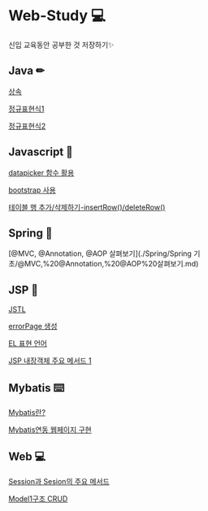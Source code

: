 # Web-Study 💻
신입 교육동안 공부한 것 저장하기✨


## Java ✏

[상속](./Java/변수와%20자료형/상속%20구현1.md)

[정규표현식1](./Java/변수와%20자료형/정규표현식1.md)

[정규표현식2](./Java/변수와%20자료형/정규표현식-주민번호로%20정보%20추출.md)




## Javascript 🔨
[datapicker 함수 활용](./Javascript/JQuery/readme.md)

[bootstrap 사용](./Javascript/JQuery/bootstrap/부트스트랩%20버튼10-18.md)

[테이블 행 추가/삭제하기-insertRow()/deleteRow()](./Javascript/JavascriptEx/addRow(),%20deleteRow()/addRow(),%20deleteRow().md)



## Spring 🌻
[@MVC, @Annotation, @AOP 살펴보기](./Spring/Spring 기초/@MVC,%20@Annotation,%20@AOP%20살펴보기.md)



## JSP 🎇
[JSTL](./WebPractice/JSP/JSTL/JSTL.md)

[errorPage 생성](./WebPractice/JSP/errorpage실습/errorpage.md)

[EL 표현 언어](./WebPractice/JSP/EL/EL.md)

[JSP 내장객체 주요 메서드 1](.//WebPractice/JSP/JSP기본객체(내장객체)/request메소드/getParameter/getParameter.md)


## Mybatis ⌨️
[Mybatis란?](./WebPractice/Mybatis/Mybatis.md)

[Mybatis연동 웹페이지 구현](./WebPractice/Mybatis/Sqlsession/테이블%20사원추가%20예제/readme.md)

## Web 💻
[Session과 Sesion의 주요 메서드](./WebPractice/Session/session.md)

[Model1구조 CRUD  ](./WebProject/WebPractice01/Model1_Board.md)

